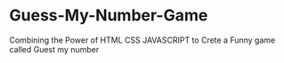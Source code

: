 # Guess-My-Number-Game
Combining the Power of HTML CSS JAVASCRIPT to Crete a Funny game called Guest my number 
